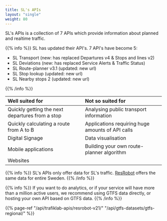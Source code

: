 ```yaml
---
title: SL's APIs
layout: "single"
weight: 80
---
```

SL's APIs is a collection of 7 APIs which provide information about planned and realtime traffic.

{{% info %}}
SL has updated their API's. 7 API's have become 5:
<ul>
<li>SL Transport (new: has replaced Departures v4 & Stops and lines v2) 
<li>SL Deviations (new: has replaced Service Alerts & Traffic Status)
<li>SL Route-planner v3.1 (updated: new url) 
<li>SL Stop lookup (updated: new url)
<li>SL Nearby stops 2 (updated: new url)
</ul>
{{% /info %}}

| Well suited for | Not so suited for |
| :--- | :--- |
| Quickly getting the next departures from a stop | Analysing public transport information |
| Quickly calculating a route from A to B | Applications requiring huge amounts of API calls |
| Digital Signage | Data visualisation |
| Mobile applications | Building your own route-planner algorithm |
| Websites |  |

{{% info %}} SL's APIs only offer data for SL's traffic. [ResRobot](/api/trafiklab-apis/resrobot-v21/) offers the same data for
entire Sweden. {{% /info %}}

{{% info %}} If you want to do analytics, or if your service will have more than a million active users, we
recommend using GTFS data directly, or hosting your own API based on GTFS data. {{% /info %}}

{{% page-ref "/api/trafiklab-apis/resrobot-v21/" "/api/gtfs-datasets/gtfs-regional/" %}}
